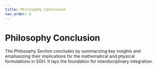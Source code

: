 ```yaml
---
title: Philosophy Conclusion
nav_order: 6
---
```


# Philosophy Conclusion

The Philosophy Section concludes by summarizing key insights and emphasizing their implications for the mathematical and physical formulations in SGH. It lays the foundation for interdisciplinary integration.
